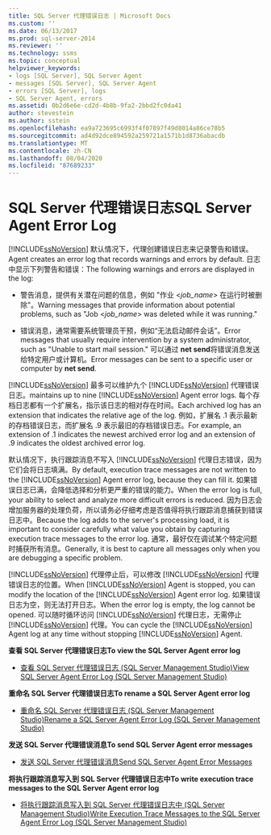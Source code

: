 ```yaml
---
title: SQL Server 代理错误日志 | Microsoft Docs
ms.custom: ''
ms.date: 06/13/2017
ms.prod: sql-server-2014
ms.reviewer: ''
ms.technology: ssms
ms.topic: conceptual
helpviewer_keywords:
- logs [SQL Server], SQL Server Agent
- messages [SQL Server], SQL Server Agent
- errors [SQL Server], logs
- SQL Server Agent, errors
ms.assetid: 0b2d6e6e-cd2d-4b8b-9fa2-2bbd2fc0da41
author: stevestein
ms.author: sstein
ms.openlocfilehash: ea9a723695c6993f4f07897f49d8014a86ce78b5
ms.sourcegitcommit: ad4d92dce894592a259721a1571b1d8736abacdb
ms.translationtype: MT
ms.contentlocale: zh-CN
ms.lasthandoff: 08/04/2020
ms.locfileid: "87689233"
---
```

# <a name="sql-server-agent-error-log"></a><span data-ttu-id="53603-102">SQL Server 代理错误日志</span><span class="sxs-lookup"><span data-stu-id="53603-102">SQL Server Agent Error Log</span></span>
  [!INCLUDE[ssNoVersion](../../includes/ssnoversion-md.md)] <span data-ttu-id="53603-103">默认情况下，代理创建错误日志来记录警告和错误。</span><span class="sxs-lookup"><span data-stu-id="53603-103">Agent creates an error log that records warnings and errors by default.</span></span> <span data-ttu-id="53603-104">日志中显示下列警告和错误：</span><span class="sxs-lookup"><span data-stu-id="53603-104">The following warnings and errors are displayed in the log:</span></span>  
  
-   <span data-ttu-id="53603-105">警告消息，提供有关潜在问题的信息，例如 "作业 \<*job_name*> 在运行时被删除"。</span><span class="sxs-lookup"><span data-stu-id="53603-105">Warning messages that provide information about potential problems, such as "Job \<*job_name*> was deleted while it was running."</span></span>  
  
-   <span data-ttu-id="53603-106">错误消息，通常需要系统管理员干预，例如“无法启动邮件会话”。</span><span class="sxs-lookup"><span data-stu-id="53603-106">Error messages that usually require intervention by a system administrator, such as "Unable to start mail session."</span></span> <span data-ttu-id="53603-107">可以通过 **net send**将错误消息发送给特定用户或计算机。</span><span class="sxs-lookup"><span data-stu-id="53603-107">Error messages can be sent to a specific user or computer by **net send**.</span></span>  
  
 [!INCLUDE[ssNoVersion](../../includes/ssnoversion-md.md)] <span data-ttu-id="53603-108">最多可以维护九个 [!INCLUDE[ssNoVersion](../../includes/ssnoversion-md.md)] 代理错误日志。</span><span class="sxs-lookup"><span data-stu-id="53603-108">maintains up to nine [!INCLUDE[ssNoVersion](../../includes/ssnoversion-md.md)] Agent error logs.</span></span> <span data-ttu-id="53603-109">每个存档日志都有一个扩展名，指示该日志的相对存在时间。</span><span class="sxs-lookup"><span data-stu-id="53603-109">Each archived log has an extension that indicates the relative age of the log.</span></span> <span data-ttu-id="53603-110">例如，扩展名 .1 表示最新的存档错误日志，而扩展名 .9 表示最旧的存档错误日志。</span><span class="sxs-lookup"><span data-stu-id="53603-110">For example, an extension of .1 indicates the newest archived error log and an extension of .9 indicates the oldest archived error log.</span></span>  
  
 <span data-ttu-id="53603-111">默认情况下，执行跟踪消息不写入 [!INCLUDE[ssNoVersion](../../includes/ssnoversion-md.md)] 代理日志错误，因为它们会将日志填满。</span><span class="sxs-lookup"><span data-stu-id="53603-111">By default, execution trace messages are not written to the [!INCLUDE[ssNoVersion](../../includes/ssnoversion-md.md)] Agent error log, because they can fill it.</span></span> <span data-ttu-id="53603-112">如果错误日志已满，会降低选择和分析更严重的错误的能力。</span><span class="sxs-lookup"><span data-stu-id="53603-112">When the error log is full, your ability to select and analyze more difficult errors is reduced.</span></span> <span data-ttu-id="53603-113">因为日志会增加服务器的处理负荷，所以请务必仔细考虑是否值得将执行跟踪消息捕获到错误日志中。</span><span class="sxs-lookup"><span data-stu-id="53603-113">Because the log adds to the server's processing load, it is important to consider carefully what value you obtain by capturing execution trace messages to the error log.</span></span> <span data-ttu-id="53603-114">通常，最好仅在调试某个特定问题时捕获所有消息。</span><span class="sxs-lookup"><span data-stu-id="53603-114">Generally, it is best to capture all messages only when you are debugging a specific problem.</span></span>  
  
 <span data-ttu-id="53603-115">[!INCLUDE[ssNoVersion](../../includes/ssnoversion-md.md)] 代理停止后，可以修改 [!INCLUDE[ssNoVersion](../../includes/ssnoversion-md.md)] 代理错误日志的位置。</span><span class="sxs-lookup"><span data-stu-id="53603-115">When [!INCLUDE[ssNoVersion](../../includes/ssnoversion-md.md)] Agent is stopped, you can modify the location of the [!INCLUDE[ssNoVersion](../../includes/ssnoversion-md.md)] Agent error log.</span></span> <span data-ttu-id="53603-116">如果错误日志为空，则无法打开日志。</span><span class="sxs-lookup"><span data-stu-id="53603-116">When the error log is empty, the log cannot be opened.</span></span> <span data-ttu-id="53603-117">可以随时循环访问 [!INCLUDE[ssNoVersion](../../includes/ssnoversion-md.md)] 代理日志，无需停止 [!INCLUDE[ssNoVersion](../../includes/ssnoversion-md.md)] 代理。</span><span class="sxs-lookup"><span data-stu-id="53603-117">You can cycle the [!INCLUDE[ssNoVersion](../../includes/ssnoversion-md.md)] Agent log at any time without stopping [!INCLUDE[ssNoVersion](../../includes/ssnoversion-md.md)] Agent.</span></span>  
  
 <span data-ttu-id="53603-118">**查看 SQL Server 代理错误日志**</span><span class="sxs-lookup"><span data-stu-id="53603-118">**To view the SQL Server Agent error log**</span></span>  
  
-   [<span data-ttu-id="53603-119">查看 SQL Server 代理错误日志 (SQL Server Management Studio)</span><span class="sxs-lookup"><span data-stu-id="53603-119">View SQL Server Agent Error Log &#40;SQL Server Management Studio&#41;</span></span>](view-sql-server-agent-error-log-sql-server-management-studio.md) 
  
 <span data-ttu-id="53603-120">**重命名 SQL Server 代理错误日志**</span><span class="sxs-lookup"><span data-stu-id="53603-120">**To rename a SQL Server Agent error log**</span></span>  
  
-   [<span data-ttu-id="53603-121">重命名 SQL Server 代理错误日志 (SQL Server Management Studio)</span><span class="sxs-lookup"><span data-stu-id="53603-121">Rename a SQL Server Agent Error Log &#40;SQL Server Management Studio&#41;</span></span>](rename-a-sql-server-agent-error-log-sql-server-management-studio.md)  
  
 <span data-ttu-id="53603-122">**发送 SQL Server 代理错误消息**</span><span class="sxs-lookup"><span data-stu-id="53603-122">**To send SQL Server Agent error messages**</span></span>  
  
-   [<span data-ttu-id="53603-123">发送 SQL Server 代理错误消息</span><span class="sxs-lookup"><span data-stu-id="53603-123">Send SQL Server Agent Error Messages</span></span>](send-sql-server-agent-error-messages.md)  
  
 <span data-ttu-id="53603-124">**将执行跟踪消息写入到 SQL Server 代理错误日志中**</span><span class="sxs-lookup"><span data-stu-id="53603-124">**To write execution trace messages to the SQL Server Agent error log**</span></span>  
  
-   [<span data-ttu-id="53603-125">将执行跟踪消息写入到 SQL Server 代理错误日志中 (SQL Server Management Studio)</span><span class="sxs-lookup"><span data-stu-id="53603-125">Write Execution Trace Messages to the SQL Server Agent Error Log &#40;SQL Server Management Studio&#41;</span></span>](write-execution-trace-messages-to-sql-server-agent-log-ssms.md)  
  
  
